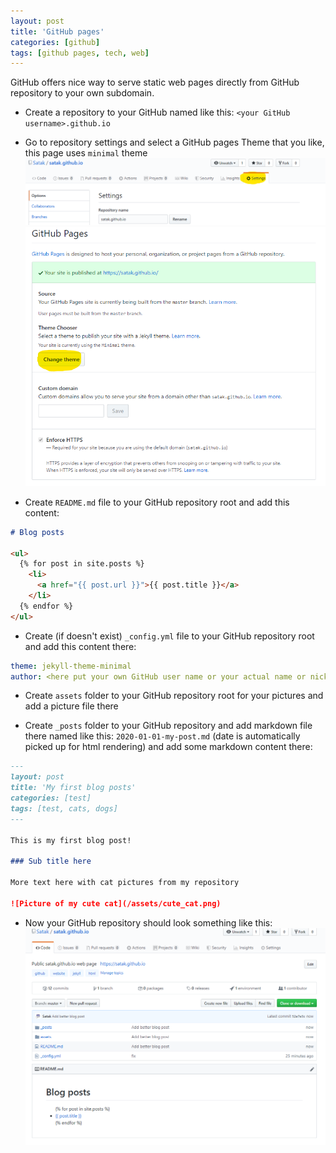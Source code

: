 ```yaml
---
layout: post
title: 'GitHub pages'
categories: [github]
tags: [github pages, tech, web]
---
```


GitHub offers nice way to serve static web pages directly from GitHub repository to your own subdomain. 

- Create a repository to your GitHub named like this: `<your GitHub username>.github.io`
- Go to repository settings and select a GitHub pages Theme that you like, this page uses `minimal` theme
![GitHub Settings](/assets/github_settings.png)
![GitHub Pages Theme](/assets/github_pages_theme.png)

- Create `README.md` file to your GitHub repository root and add this content:

```markdown
# Blog posts

<ul>
  {% for post in site.posts %}
    <li>
      <a href="{{ post.url }}">{{ post.title }}</a>
    </li>
  {% endfor %}
</ul>
```

- Create (if doesn't exist) `_config.yml` file to your GitHub repository root and add this content there:

```yaml
theme: jekyll-theme-minimal
author: <here put your own GitHub user name or your actual name or nick>
```

- Create `assets` folder to your GitHub repository root for your pictures and add a picture file there

- Create `_posts` folder to your GitHub repository and add markdown file there named like this: `2020-01-01-my-post.md` (date is automatically picked up for html rendering) and add some markdown content there:

```markdown
---
layout: post
title: 'My first blog posts'
categories: [test]
tags: [test, cats, dogs]
---

This is my first blog post!

### Sub title here

More text here with cat pictures from my repository

![Picture of my cute cat](/assets/cute_cat.png)
```

- Now your GitHub repository should look something like this:
![GitHub example](/assets/github_example.png)